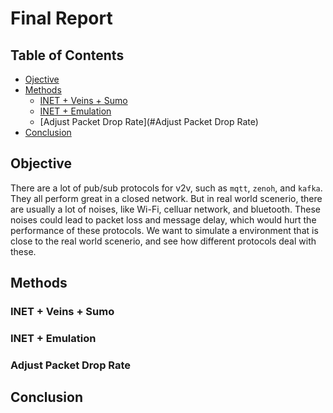 # Final Report

## Table of Contents

- [Ojective](#Objective)
- [Methods](#Methods)
	- [INET + Veins + Sumo](#INET-+-Veins-+-Sumo)
	-  [INET + Emulation](#INET+Emulation)
	- [Adjust Packet Drop Rate](#Adjust Packet Drop Rate)
- [Conclusion](#Conclusion)

## Objective

There are a lot of pub/sub protocols for v2v, such as `mqtt`, `zenoh`, and `kafka`. They all perform great in a closed network. But in real world scenerio, there are usually a lot of noises, like Wi-Fi, celluar network, and bluetooth. These noises could lead to packet loss and message delay, which would hurt the performance of these protocols.
We want to simulate a environment that is close to the real world scenerio, and see how different protocols deal with these.

## Methods

### INET + Veins + Sumo

### INET + Emulation

### Adjust Packet Drop Rate

## Conclusion
